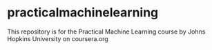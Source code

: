 # practicalmachinelearning
This repository is for the Practical Machine Learning course by Johns Hopkins University on coursera.org
